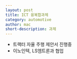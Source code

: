 ```yaml
---
layout: post
title: ICT 융복합과제
category: automotive
author: mac
short-description: 과제
---
```


- 트랙터 자율 주행 제안서 진행중
- 이노인텍, LS엠트론과 협업
